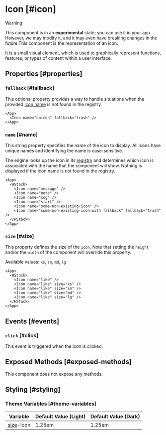 # Icon [#icon]

>[!WARNING]
> This component is in an **experimental** state; you can use it in your app. However, we may modify it, and it may even have breaking changes in the future.This component is the representation of an icon.

It is a small visual element, which is used to graphically represent functions, features, or types of content within a user interface.

## Properties [#properties]

### `fallback` [#fallback]

This optional property provides a way to handle situations when the provided [icon name](#name) is not found in the registry.

```xmlui-pg copy display name="Example: fallback"
<App>
  <Icon name="noicon" fallback="trash" />
</App>
```

### `name` [#name]

This string property specifies the name of the icon to display. All icons have unique names and identifying the name is case-sensitive.

The engine looks up the icon in its [registry]() and determines which icon is associated with the name that the component will show.
Nothing is displayed if the icon name is not found in the registry.

```xmlui-pg copy display name="Example: name"
<App>
  <HStack>
    <Icon name="message" />
    <Icon name="note" />
    <Icon name="cog" />
    <Icon name="start" />
    <Icon name="some-non-existing-icon" />
    <Icon name="some-non-existing-icon-with fallback" fallback="trash" />
  </HStack>
</App>
```

### `size` [#size]

This property defines the size of the `Icon`. Note that setting the `height` and/or the `width` of the component will override this property.

Available values: `xs`, `sm`, `md`, `lg`

```xmlui-pg copy display name="Example: size"
<App>
  <HStack>
    <Icon name="like" />
    <Icon name="like" size="xs" />
    <Icon name="like" size="sm" />
    <Icon name="like" size="md" />
    <Icon name="like" size="lg" />
  </HStack>
</App>
```

## Events [#events]

### `click` [#click]

This event is triggered when the icon is clicked.

## Exposed Methods [#exposed-methods]

This component does not expose any methods.

## Styling [#styling]

### Theme Variables [#theme-variables]

| Variable | Default Value (Light) | Default Value (Dark) |
| --- | --- | --- |
| [size](../styles-and-themes/common-units/#size)-Icon | 1.25em | 1.25em |

